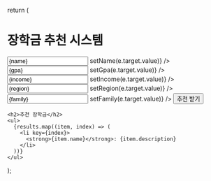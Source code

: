 return (
  <div>
    <h1>장학금 추천 시스템</h1>
    <input placeholder="이름" value={name} onChange={(e) => setName(e.target.value)} />
    <input placeholder="GPA" value={gpa} onChange={(e) => setGpa(e.target.value)} />
    <input placeholder="소득분위" value={income} onChange={(e) => setIncome(e.target.value)} />
    <input placeholder="지역" value={region} onChange={(e) => setRegion(e.target.value)} />
    <input placeholder="가족형태" value={family} onChange={(e) => setFamily(e.target.value)} />
    <button onClick={handleSubmit}>추천 받기</button>

    <h2>추천 장학금</h2>
    <ul>
      {results.map((item, index) => (
        <li key={index}>
          <strong>{item.name}</strong>: {item.description}
        </li>
      ))}
    </ul>
  </div>
);
